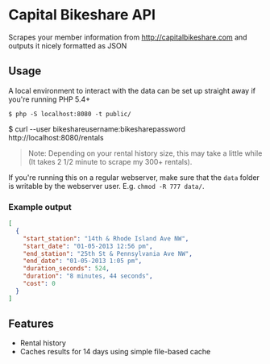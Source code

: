 # Capital Bikeshare API

Scrapes your member information from http://capitalbikeshare.com and outputs it nicely formatted as JSON

## Usage

A local environment to interact with the data can be set up straight away if you're running PHP 5.4+

	$ php -S localhost:8080 -t public/

  $ curl --user bikeshareusername:bikesharepassword http://localhost:8080/rentals

> Note: Depending on your rental history size, this may take a little while (It takes 2 1/2 minute to scrape my 300+ rentals).

If you're running this on a regular webserver, make sure that the `data` folder is writable by the webserver user. E.g. `chmod -R 777 data/`.

### Example output
```json
[
  {
    "start_station": "14th & Rhode Island Ave NW",
    "start_date": "01-05-2013 12:56 pm",
    "end_station": "25th St & Pennsylvania Ave NW",
    "end_date": "01-05-2013 1:05 pm",
    "duration_seconds": 524,
    "duration": "8 minutes, 44 seconds",
    "cost": 0
  }
]
```

## Features
- Rental history
- Caches results for 14 days using simple file-based cache

